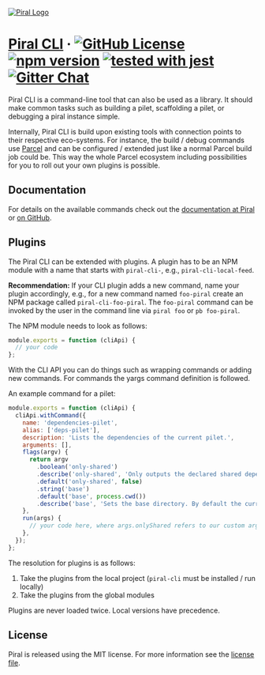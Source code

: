 [![Piral Logo](https://github.com/smapiot/piral/raw/master/docs/assets/logo.png)](https://piral.io)

# [Piral CLI](https://piral.io) &middot; [![GitHub License](https://img.shields.io/badge/license-MIT-blue.svg)](https://github.com/smapiot/piral/blob/master/LICENSE) [![npm version](https://img.shields.io/npm/v/piral-cli.svg?style=flat)](https://www.npmjs.com/package/piral-cli) [![tested with jest](https://img.shields.io/badge/tested_with-jest-99424f.svg)](https://jestjs.io) [![Gitter Chat](https://badges.gitter.im/gitterHQ/gitter.png)](https://gitter.im/piral-io/community)

Piral CLI is a command-line tool that can also be used as a library. It should make common tasks such as building a pilet, scaffolding a pilet, or debugging a piral instance simple.

Internally, Piral CLI is build upon existing tools with connection points to their respective eco-systems. For instance, the build / debug commands use [Parcel](https://parceljs.org) and can be configured / extended just like a normal Parcel build job could be. This way the whole Parcel ecosystem including possibilities for you to roll out your own plugins is possible.

## Documentation

For details on the available commands check out the [documentation at Piral](https://docs.piral.io) or [on GitHub](https://github.com/smapiot/piral/tree/master/docs/commands).

## Plugins

The Piral CLI can be extended with plugins. A plugin has to be an NPM module with a name that starts with `piral-cli-`, e.g., `piral-cli-local-feed`.

**Recommendation:** If your CLI plugin adds a new command, name your plugin accordingly, e.g., for a new command named `foo-piral` create an NPM package called `piral-cli-foo-piral`. The `foo-piral` command can be invoked by the user in the command line via `piral foo` or `pb foo-piral`.

The NPM module needs to look as follows:

```js
module.exports = function (cliApi) {
  // your code
};
```

With the CLI API you can do things such as wrapping commands or adding new commands. For commands the yargs command definition is followed.

An example command for a pilet:

```js
module.exports = function (cliApi) {
  cliApi.withCommand({
    name: 'dependencies-pilet',
    alias: ['deps-pilet'],
    description: 'Lists the dependencies of the current pilet.',
    arguments: [],
    flags(argv) {
      return argv
        .boolean('only-shared')
        .describe('only-shared', 'Only outputs the declared shared dependencies.')
        .default('only-shared', false)
        .string('base')
        .default('base', process.cwd())
        .describe('base', 'Sets the base directory. By default the current directory is used.');
    },
    run(args) {
      // your code here, where args.onlyShared refers to our custom argument
    },
  });
};
```

The resolution for plugins is as follows:

1. Take the plugins from the local project (`piral-cli` must be installed / run locally)
2. Take the plugins from the global modules

Plugins are never loaded twice. Local versions have precedence.

## License

Piral is released using the MIT license. For more information see the [license file](./LICENSE).
